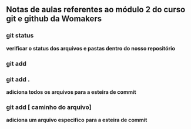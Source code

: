 ## Notas de aulas referentes ao módulo 2 do curso git e github da Womakers

### git status 
**verificar o status dos arquivos e pastas dentro do nosso repositório**


### git add

### git add .

**adiciona todos os arquivos para a esteira de commit**

### git add [ caminho do arquivo]
**adiciona um arquivo especifico para a esteira de commit**